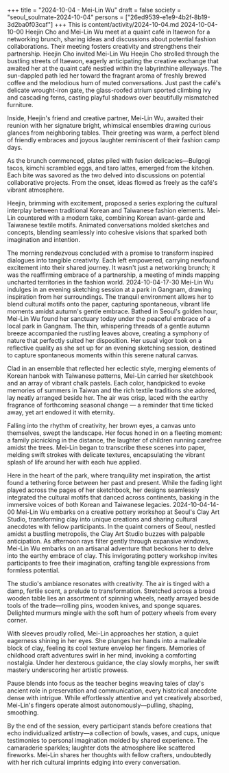 +++
title = "2024-10-04 - Mei-Lin Wu"
draft = false
society = "seoul_soulmate-2024-10-04"
persons = ["26ed9539-e1e9-4b2f-8b19-3d2ba0f03caf"]
+++
This is content/activity/2024-10-04.md
2024-10-04-10-00
Heejin Cho and Mei-Lin Wu meet at a quaint café in Itaewon for a networking brunch, sharing ideas and discussions about potential fashion collaborations. Their meeting fosters creativity and strengthens their partnership.
Heejin Cho invited Mei-Lin Wu
Heejin Cho strolled through the bustling streets of Itaewon, eagerly anticipating the creative exchange that awaited her at the quaint café nestled within the labyrinthine alleyways. The sun-dappled path led her toward the fragrant aroma of freshly brewed coffee and the melodious hum of muted conversations. Just past the café's delicate wrought-iron gate, the glass-roofed atrium sported climbing ivy and cascading ferns, casting playful shadows over beautifully mismatched furniture.

Inside, Heejin's friend and creative partner, Mei-Lin Wu, awaited their reunion with her signature bright, whimsical ensembles drawing curious glances from neighboring tables. Their greeting was warm, a perfect blend of friendly embraces and joyous laughter reminiscent of their fashion camp days.

As the brunch commenced, plates piled with fusion delicacies—Bulgogi tacos, kimchi scrambled eggs, and taro lattes, emerged from the kitchen. Each bite was savored as the two delved into discussions on potential collaborative projects. From the onset, ideas flowed as freely as the café's vibrant atmosphere.

Heejin, brimming with excitement, proposed a series exploring the cultural interplay between traditional Korean and Taiwanese fashion elements. Mei-Lin countered with a modern take, combining Korean avant-garde and Taiwanese textile motifs. Animated conversations molded sketches and concepts, blending seamlessly into cohesive visions that sparked both imagination and intention.

The morning rendezvous concluded with a promise to transform inspired dialogues into tangible creativity. Each left empowered, carrying newfound excitement into their shared journey. It wasn't just a networking brunch; it was the reaffirming embrace of a partnership, a meeting of minds mapping uncharted territories in the fashion world.
2024-10-04-17-30
Mei-Lin Wu indulges in an evening sketching session at a park in Gangnam, drawing inspiration from her surroundings. The tranquil environment allows her to blend cultural motifs onto the paper, capturing spontaneous, vibrant life moments amidst autumn's gentle embrace.
Bathed in Seoul's golden hour, Mei-Lin Wu found her sanctuary today under the peaceful embrace of a local park in Gangnam. The thin, whispering threads of a gentle autumn breeze accompanied the rustling leaves above, creating a symphony of nature that perfectly suited her disposition. Her usual vigor took on a reflective quality as she set up for an evening sketching session, destined to capture spontaneous moments within this serene natural canvas.  

Clad in an ensemble that reflected her eclectic style, merging elements of Korean hanbok with Taiwanese patterns, Mei-Lin carried her sketchbook and an array of vibrant chalk pastels. Each color, handpicked to evoke memories of summers in Taiwan and the rich textile traditions she adored, lay neatly arranged beside her. The air was crisp, laced with the earthy fragrance of forthcoming seasonal change — a reminder that time ticked away, yet art endowed it with eternity.

Falling into the rhythm of creativity, her brown eyes, a canvas unto themselves, swept the landscape. Her focus honed in on a fleeting moment: a family picnicking in the distance, the laughter of children running carefree amidst the trees. Mei-Lin began to transcribe these scenes into paper, melding swift strokes with delicate textures, encapsulating the vibrant splash of life around her with each hue applied.  

Here in the heart of the park, where tranquility met inspiration, the artist found a tethering force between her past and present. While the fading light played across the pages of her sketchbook, her designs seamlessly integrated the cultural motifs that danced across continents, basking in the immersive voices of both Korean and Taiwanese legacies.
2024-10-04-14-00
Mei-Lin Wu embarks on a creative pottery workshop at Seoul's Clay Art Studio, transforming clay into unique creations and sharing cultural anecdotes with fellow participants.
In the quaint corners of Seoul, nestled amidst a bustling metropolis, the Clay Art Studio buzzes with palpable anticipation. As afternoon rays filter gently through expansive windows, Mei-Lin Wu embarks on an artisanal adventure that beckons her to delve into the earthy embrace of clay. This invigorating pottery workshop invites participants to free their imagination, crafting tangible expressions from formless potential.

The studio's ambiance resonates with creativity. The air is tinged with a damp, fertile scent, a prelude to transformation. Stretched across a broad wooden table lies an assortment of spinning wheels, neatly arrayed beside tools of the trade—rolling pins, wooden knives, and sponge squares. Delighted murmurs mingle with the soft hum of pottery wheels from every corner.

With sleeves proudly rolled, Mei-Lin approaches her station, a quiet eagerness shining in her eyes. She plunges her hands into a malleable block of clay, feeling its cool texture envelop her fingers. Memories of childhood craft adventures swirl in her mind, invoking a comforting nostalgia. Under her dexterous guidance, the clay slowly morphs, her swift mastery underscoring her artistic prowess.

Pause blends into focus as the teacher begins weaving tales of clay's ancient role in preservation and communication, every historical anecdote dense with intrigue. While effortlessly attentive and yet creatively absorbed, Mei-Lin's fingers operate almost autonomously—pulling, shaping, smoothing.

By the end of the session, every participant stands before creations that echo individualized artistry—a collection of bowls, vases, and cups, unique testimonies to personal imagination molded by shared experience. The camaraderie sparkles; laughter dots the atmosphere like scattered fireworks. Mei-Lin shares her thoughts with fellow crafters, undoubtedly with her rich cultural imprints edging into every conversation.
